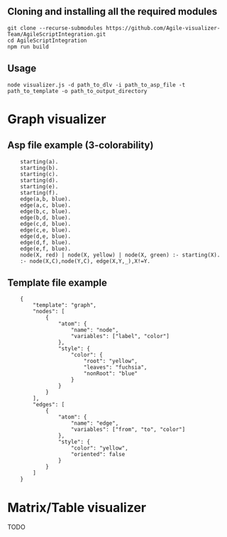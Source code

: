 
## Cloning and installing all the required modules
    git clone --recurse-submodules https://github.com/Agile-visualizer-Team/AgileScriptIntegration.git
    cd AgileScriptIntegration
    npm run build

## Usage
    node visualizer.js -d path_to_dlv -i path_to_asp_file -t path_to_template -o path_to_output_directory
    
# Graph visualizer
## Asp file example (3-colorability)
        starting(a).
        starting(b).
        starting(c).
        starting(d).
        starting(e).
        starting(f).
        edge(a,b, blue).
        edge(a,c, blue).
        edge(b,c, blue).
        edge(b,d, blue).
        edge(c,d, blue).
        edge(c,e, blue).
        edge(d,e, blue).
        edge(d,f, blue).
        edge(e,f, blue).
        node(X, red) | node(X, yellow) | node(X, green) :- starting(X).
        :- node(X,C),node(Y,C), edge(X,Y,_),X!=Y.
## Template file example
        {
            "template": "graph",
            "nodes": [
                {
                    "atom": {
                        "name": "node",
                        "variables": ["label", "color"]
                    },
                    "style": {
                        "color": {
                            "root": "yellow",
                            "leaves": "fuchsia",
                            "nonRoot": "blue"
                        }
                    }
                }
            ],
            "edges": [
                {
                    "atom": {
                        "name": "edge",
                        "variables": ["from", "to", "color"]
                    },
                    "style": {
                        "color": "yellow",
                        "oriented": false
                    }
                }
            ]
        }
# Matrix/Table visualizer
TODO
